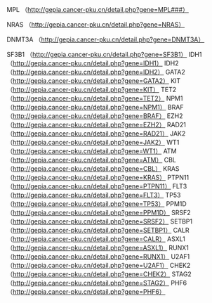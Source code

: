 MPL （http://gepia.cancer-pku.cn/detail.php?gene=MPL###）

NRAS （http://gepia.cancer-pku.cn/detail.php?gene=NRAS）

DNMT3A （http://gepia.cancer-pku.cn/detail.php?gene=DNMT3A）

SF3B1 （http://gepia.cancer-pku.cn/detail.php?gene=SF3B1）
IDH1 （http://gepia.cancer-pku.cn/detail.php?gene=IDH1）
IDH2 （http://gepia.cancer-pku.cn/detail.php?gene=IDH2）
GATA2 （http://gepia.cancer-pku.cn/detail.php?gene=GATA2）
KIT （http://gepia.cancer-pku.cn/detail.php?gene=KIT）
TET2 （http://gepia.cancer-pku.cn/detail.php?gene=TET2）
NPM1 （http://gepia.cancer-pku.cn/detail.php?gene=NPM1）
BRAF （http://gepia.cancer-pku.cn/detail.php?gene=BRAF）
EZH2 （http://gepia.cancer-pku.cn/detail.php?gene=EZH2）
RAD21 （http://gepia.cancer-pku.cn/detail.php?gene=RAD21）
JAK2 （http://gepia.cancer-pku.cn/detail.php?gene=JAK2）
WT1 （http://gepia.cancer-pku.cn/detail.php?gene=WT1）
ATM （http://gepia.cancer-pku.cn/detail.php?gene=ATM）
CBL （http://gepia.cancer-pku.cn/detail.php?gene=CBL）
KRAS （http://gepia.cancer-pku.cn/detail.php?gene=KRAS）
PTPN11 （http://gepia.cancer-pku.cn/detail.php?gene=PTPN11）
FLT3 （http://gepia.cancer-pku.cn/detail.php?gene=FLT3）
TP53 （http://gepia.cancer-pku.cn/detail.php?gene=TP53）
PPM1D （http://gepia.cancer-pku.cn/detail.php?gene=PPM1D）
SRSF2 （http://gepia.cancer-pku.cn/detail.php?gene=SRSF2）
SETBP1 （http://gepia.cancer-pku.cn/detail.php?gene=SETBP1）
CALR （http://gepia.cancer-pku.cn/detail.php?gene=CALR）
ASXL1 （http://gepia.cancer-pku.cn/detail.php?gene=ASXL1）
RUNX1 （http://gepia.cancer-pku.cn/detail.php?gene=RUNX1）
U2AF1 （http://gepia.cancer-pku.cn/detail.php?gene=U2AF1）
CHEK2 （http://gepia.cancer-pku.cn/detail.php?gene=CHEK2）
STAG2 （http://gepia.cancer-pku.cn/detail.php?gene=STAG2）
PHF6 （http://gepia.cancer-pku.cn/detail.php?gene=PHF6）
